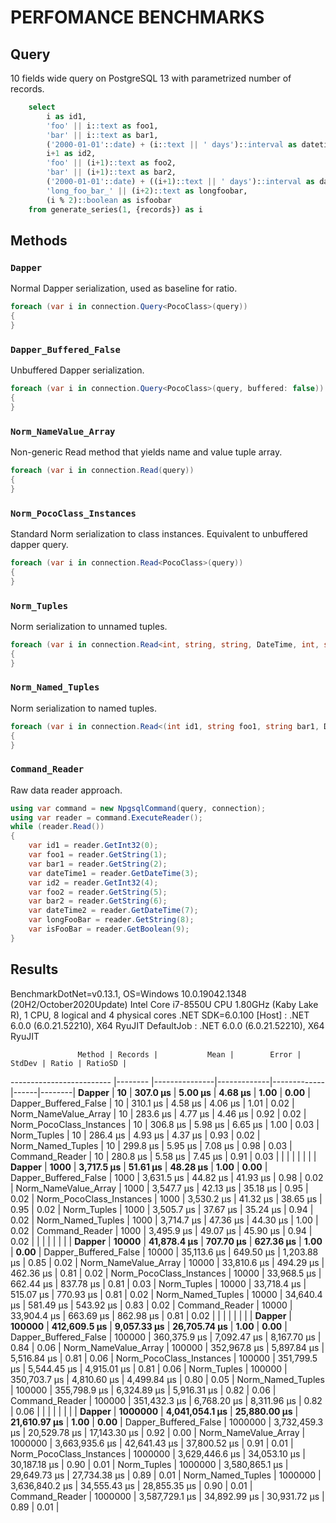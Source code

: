 ﻿# PERFOMANCE BENCHMARKS

## Query

10 fields wide query on PostgreSQL 13 with parametrized number of records.

```sql
    select 
        i as id1, 
        'foo' || i::text as foo1, 
        'bar' || i::text as bar1, 
        ('2000-01-01'::date) + (i::text || ' days')::interval as datetime1, 
        i+1 as id2, 
        'foo' || (i+1)::text as foo2, 
        'bar' || (i+1)::text as bar2, 
        ('2000-01-01'::date) + ((i+1)::text || ' days')::interval as datetime2,
        'long_foo_bar_' || (i+2)::text as longfoobar, 
        (i % 2)::boolean as isfoobar
    from generate_series(1, {records}) as i
```

## Methods

### `Dapper`

Normal Dapper serialization, used as baseline for ratio.

```csharp
foreach (var i in connection.Query<PocoClass>(query))
{
}
```

### `Dapper_Buffered_False`

Unbuffered Dapper serialization.

```csharp
foreach (var i in connection.Query<PocoClass>(query, buffered: false))
{
}
```

### `Norm_NameValue_Array`

Non-generic Read method that yields name and value tuple array.

```csharp
foreach (var i in connection.Read(query))
{
}
```

### `Norm_PocoClass_Instances`

Standard Norm serialization to class instances. Equivalent to unbuffered dapper query.

```csharp
foreach (var i in connection.Read<PocoClass>(query))
{
}
```

### `Norm_Tuples`

Norm serialization to unnamed tuples.

```csharp
foreach (var i in connection.Read<int, string, string, DateTime, int, string, string, DateTime, string, bool>(query))
{
}
```

### `Norm_Named_Tuples`

Norm serialization to named tuples.

```csharp
foreach (var i in connection.Read<(int id1, string foo1, string bar1, DateTime datetime1, int id2, string foo2, string bar2, DateTime datetime2, string longFooBar, bool isFooBar)>(query))
{
}
```

### `Command_Reader`

Raw data reader approach.

```csharp
using var command = new NpgsqlCommand(query, connection);
using var reader = command.ExecuteReader();
while (reader.Read())
{
    var id1 = reader.GetInt32(0);
    var foo1 = reader.GetString(1);
    var bar1 = reader.GetString(2);
    var dateTime1 = reader.GetDateTime(3);
    var id2 = reader.GetInt32(4);
    var foo2 = reader.GetString(5);
    var bar2 = reader.GetString(6);
    var dateTime2 = reader.GetDateTime(7);
    var longFooBar = reader.GetString(8);
    var isFooBar = reader.GetBoolean(9);
}
```

## Results
 
BenchmarkDotNet=v0.13.1, OS=Windows 10.0.19042.1348 (20H2/October2020Update)
Intel Core i7-8550U CPU 1.80GHz (Kaby Lake R), 1 CPU, 8 logical and 4 physical cores
.NET SDK=6.0.100
  [Host]     : .NET 6.0.0 (6.0.21.52210), X64 RyuJIT
  DefaultJob : .NET 6.0.0 (6.0.21.52210), X64 RyuJIT


                   Method | Records |           Mean |        Error |       StdDev | Ratio | RatioSD |
------------------------- |-------- |---------------|-------------|-------------|------|--------|
                   **Dapper** |      **10** |       **307.0 μs** |      **5.00 μs** |      **4.68 μs** |  **1.00** |    **0.00** |
    Dapper_Buffered_False |      10 |       310.1 μs |      4.58 μs |      4.06 μs |  1.01 |    0.02 |
     Norm_NameValue_Array |      10 |       283.6 μs |      4.77 μs |      4.46 μs |  0.92 |    0.02 |
 Norm_PocoClass_Instances |      10 |       306.8 μs |      5.98 μs |      6.65 μs |  1.00 |    0.03 |
              Norm_Tuples |      10 |       286.4 μs |      4.93 μs |      4.37 μs |  0.93 |    0.02 |
        Norm_Named_Tuples |      10 |       299.8 μs |      5.95 μs |      7.08 μs |  0.98 |    0.03 |
           Command_Reader |      10 |       280.8 μs |      5.58 μs |      7.45 μs |  0.91 |    0.03 |
                          |         |                |              |              |       |         |
                   **Dapper** |    **1000** |     **3,717.5 μs** |     **51.61 μs** |     **48.28 μs** |  **1.00** |    **0.00** |
    Dapper_Buffered_False |    1000 |     3,631.5 μs |     44.82 μs |     41.93 μs |  0.98 |    0.02 |
     Norm_NameValue_Array |    1000 |     3,547.7 μs |     42.13 μs |     35.18 μs |  0.95 |    0.02 |
 Norm_PocoClass_Instances |    1000 |     3,530.2 μs |     41.32 μs |     38.65 μs |  0.95 |    0.02 |
              Norm_Tuples |    1000 |     3,505.7 μs |     37.67 μs |     35.24 μs |  0.94 |    0.02 |
        Norm_Named_Tuples |    1000 |     3,714.7 μs |     47.36 μs |     44.30 μs |  1.00 |    0.02 |
           Command_Reader |    1000 |     3,495.9 μs |     49.07 μs |     45.90 μs |  0.94 |    0.02 |
                          |         |                |              |              |       |         |
                   **Dapper** |   **10000** |    **41,878.4 μs** |    **707.70 μs** |    **627.36 μs** |  **1.00** |    **0.00** |
    Dapper_Buffered_False |   10000 |    35,113.6 μs |    649.50 μs |  1,203.88 μs |  0.85 |    0.02 |
     Norm_NameValue_Array |   10000 |    33,810.6 μs |    494.29 μs |    462.36 μs |  0.81 |    0.02 |
 Norm_PocoClass_Instances |   10000 |    33,968.5 μs |    662.44 μs |    837.78 μs |  0.81 |    0.03 |
              Norm_Tuples |   10000 |    33,718.4 μs |    515.07 μs |    770.93 μs |  0.81 |    0.02 |
        Norm_Named_Tuples |   10000 |    34,640.4 μs |    581.49 μs |    543.92 μs |  0.83 |    0.02 |
           Command_Reader |   10000 |    33,904.4 μs |    663.69 μs |    862.98 μs |  0.81 |    0.02 |
                          |         |                |              |              |       |         |
                   **Dapper** |  **100000** |   **412,609.5 μs** |  **9,057.33 μs** | **26,705.74 μs** |  **1.00** |    **0.00** |
    Dapper_Buffered_False |  100000 |   360,375.9 μs |  7,092.47 μs |  8,167.70 μs |  0.84 |    0.06 |
     Norm_NameValue_Array |  100000 |   352,967.8 μs |  5,897.84 μs |  5,516.84 μs |  0.81 |    0.06 |
 Norm_PocoClass_Instances |  100000 |   351,799.5 μs |  5,544.45 μs |  4,915.01 μs |  0.81 |    0.06 |
              Norm_Tuples |  100000 |   350,703.7 μs |  4,810.60 μs |  4,499.84 μs |  0.80 |    0.05 |
        Norm_Named_Tuples |  100000 |   355,798.9 μs |  6,324.89 μs |  5,916.31 μs |  0.82 |    0.06 |
           Command_Reader |  100000 |   351,432.3 μs |  6,768.20 μs |  8,311.96 μs |  0.82 |    0.06 |
                          |         |                |              |              |       |         |
                   **Dapper** | **1000000** | **4,041,054.1 μs** | **25,880.00 μs** | **21,610.97 μs** |  **1.00** |    **0.00** |
    Dapper_Buffered_False | 1000000 | 3,732,459.3 μs | 20,529.78 μs | 17,143.30 μs |  0.92 |    0.00 |
     Norm_NameValue_Array | 1000000 | 3,663,935.6 μs | 42,641.43 μs | 37,800.52 μs |  0.91 |    0.01 |
 Norm_PocoClass_Instances | 1000000 | 3,629,446.6 μs | 34,053.10 μs | 30,187.18 μs |  0.90 |    0.01 |
              Norm_Tuples | 1000000 | 3,580,865.1 μs | 29,649.73 μs | 27,734.38 μs |  0.89 |    0.01 |
        Norm_Named_Tuples | 1000000 | 3,636,840.2 μs | 34,555.43 μs | 28,855.35 μs |  0.90 |    0.01 |
           Command_Reader | 1000000 | 3,587,729.1 μs | 34,892.99 μs | 30,931.72 μs |  0.89 |    0.01 |


